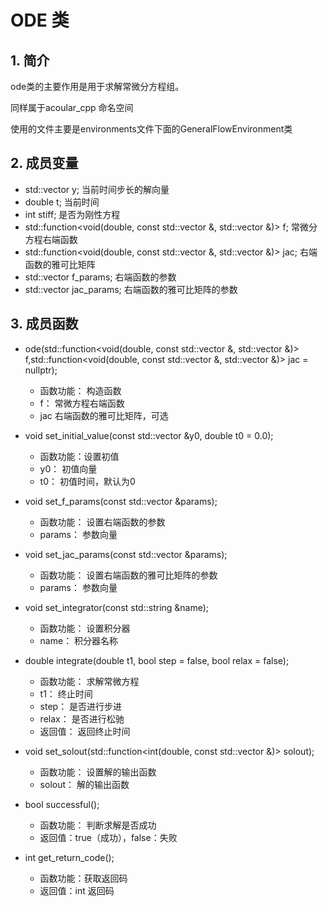# ODE 类

## 1. 简介

ode类的主要作用是用于求解常微分方程组。

同样属于acoular_cpp 命名空间

使用的文件主要是environments文件下面的GeneralFlowEnvironment类

## 2. 成员变量

+ std::vector<double> y;    当前时间步长的解向量
+ double t;                 当前时间
+ int stiff;                是否为刚性方程
+ std::function<void(double, const std::vector<double> &, std::vector<double> &)> f;    常微分方程右端函数
+ std::function<void(double, const std::vector<double> &, std::vector<double> &)> jac;  右端函数的雅可比矩阵
+ std::vector<double> f_params;                                                         右端函数的参数
+ std::vector<double> jac_params;                                                       右端函数的雅可比矩阵的参数

## 3. 成员函数

+ ode(std::function<void(double, const std::vector<double> &, std::vector<double> &)> f,std::function<void(double, const std::vector<double> &, std::vector<double> &)> jac = nullptr); 
  + 函数功能： 构造函数
  + f： 常微方程右端函数
  + jac 右端函数的雅可比矩阵，可选
  
+ void set_initial_value(const std::vector<double> &y0, double t0 = 0.0); 
  + 函数功能：设置初值
  + y0： 初值向量
  + t0： 初值时间，默认为0

+ void set_f_params(const std::vector<double> &params);
  + 函数功能： 设置右端函数的参数
  + params： 参数向量

+ void set_jac_params(const std::vector<double> &params);
  + 函数功能： 设置右端函数的雅可比矩阵的参数
  + params： 参数向量

+ void set_integrator(const std::string &name);
  + 函数功能： 设置积分器
  + name： 积分器名称

+ double integrate(double t1, bool step = false, bool relax = false);
  + 函数功能： 求解常微方程
  + t1： 终止时间
  + step： 是否进行步进
  + relax： 是否进行松驰
  + 返回值： 返回终止时间

+ void set_solout(std::function<int(double, const std::vector<double> &)> solout); 
  + 函数功能： 设置解的输出函数
  + solout： 解的输出函数
  
+ bool successful();
  + 函数功能： 判断求解是否成功
  + 返回值：true（成功），false：失败
  
+ int get_return_code();
  + 函数功能：获取返回码
  + 返回值：int 返回码

